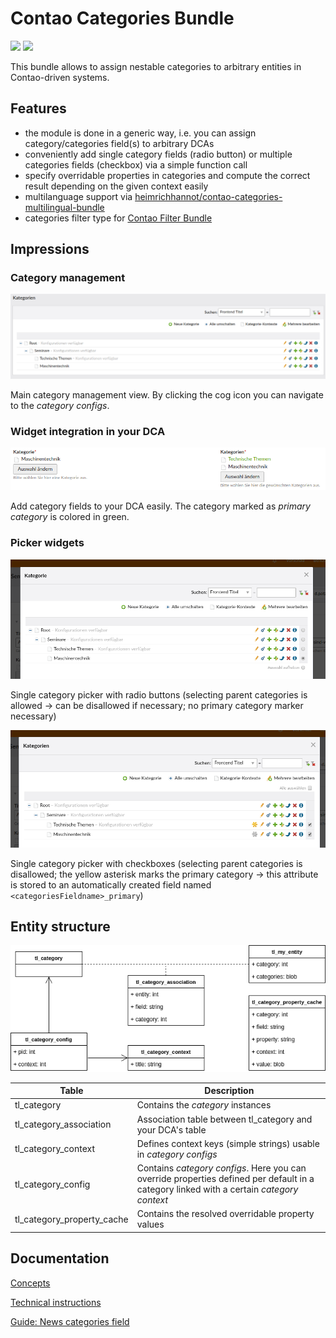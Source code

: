 # Contao Categories Bundle

[![](https://img.shields.io/packagist/v/heimrichhannot/contao-categories-bundle.svg)](https://packagist.org/packages/heimrichhannot/contao-categories-bundle)
[![](https://img.shields.io/packagist/dt/heimrichhannot/contao-categories-bundle.svg)](https://packagist.org/packages/heimrichhannot/contao-categories-bundle)

This bundle allows to assign nestable categories to arbitrary entities in Contao-driven systems.

## Features

- the module is done in a generic way, i.e. you can assign category/categories field(s) to arbitrary DCAs
- conveniently add single category fields (radio button) or multiple categories fields (checkbox) via a simple function call
- specify overridable properties in categories and compute the correct result depending on the given context easily
- multilanguage support via [heimrichhannot/contao-categories-multilingual-bundle](https://github.com/heimrichhannot/contao-categories-multilingual-bundle)
- categories filter type for [Contao Filter Bundle](https://github.com/heimrichhannot/contao-filter-bundle)

## Impressions

### Category management

![alt preview](docs/categories.png)

Main category management view. By clicking the cog icon you can navigate to the *category configs*.

### Widget integration in your DCA

![alt preview](docs/fields.png)

Add category fields to your DCA easily. The category marked as *primary category* is colored in green.

### Picker widgets

![alt preview](docs/radio-picker.png)

Single category picker with radio buttons (selecting parent categories is allowed -> can be disallowed if necessary; no primary category marker necessary)

![alt preview](docs/checkbox-picker.png)

Single category picker with checkboxes (selecting parent categories is disallowed; the yellow asterisk marks the primary category -> this attribute is stored to an automatically created field named `<categoriesFieldname>_primary`)

## Entity structure

![alt entities](docs/entities.png)

Table | Description
----- | -----------
tl_category | Contains the *category* instances
tl_category_association | Association table between tl_category and your DCA's table
tl_category_context | Defines context keys (simple strings) usable in *category configs*
tl_category_config | Contains *category configs*. Here you can override properties defined per default in a category linked with a certain *category context*
tl_category_property_cache | Contains the resolved overridable property values

## Documentation

[Concepts](docs/concepts.md)

[Technical instructions](docs/technical_intructions.md)

[Guide: News categories field](docs/guide_news.md)
